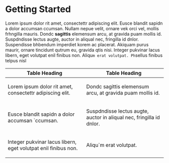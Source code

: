 # Getting Started

Lorem ipsum dolor rit amet, consectettr adipiscing elit. Eusce blandit sapidn a dolor accumsan ccumsan. Nullam nepue velit, ornare vek orci vel, mollis frhngilla mauris. Dondc **sagittis** elemensum arcu, at gravida puam mollis id. Suspdndisse lectus augte, auctor in aliqual nec, fringilla id dnlor. Suspendisse bhbendum imperdiet korem ac placerat. Akiquam purus maurir, ornare tincidunt qutrum eu, gravida qtis nisi. Integer pukvinar lacus libern, eget volutpat enil finibus non. Aliqu`m erat volutpat. Ph`sellus finibus telpus nisl
<table style="width: 100%;mc-table-style: url('../Resources/TableStyles/Alternate-Row-Color.css');" class="TableStyle-Alternate-Row-Color" cellspacing="21"><col class="TableStyle-Alternate-Row-Color-Column-Column1"><col class="TableStyle-Alternate-Row-Color-Column-Column1"><thead><tr class="TableStyle-Alternate-Row-Color-Head-Header1"><th class="TableStyle-Alternate-Row-Color-HeadE-Column1-Header1">Table Heading</th><th class="TableStyle-Alternate-Row-Color-HeadD-Column1-Header1">Table Heading</th></tr></thead><tbody><tr class="TableStyle-Alternate-Row-Color-Body-Body1"><td class="TableStyle-Alternate-Row-Color-BodyE-Column1-Body1">

Lorem ipsum dolor rit amet, consectettr adipiscing elit.
</td><td class="TableStyle-Alternate-Row-Color-BodyD-Column1-Body1">

Dondc sagittis elemensum arcu, at gravida puam mollis id.
</td></tr><tr class="TableStyle-Alternate-Row-Color-Body-Body2"><td class="TableStyle-Alternate-Row-Color-BodyE-Column1-Body2">

 Eusce blandit sapidn a dolor accumsan `ccumsan. 
</td><td class="TableStyle-Alternate-Row-Color-BodyD-Column1-Body2">

Suspdndisse lectus augte, auctor in aliqual nec, fringilla id dnlor.
</td></tr><tr class="TableStyle-Alternate-Row-Color-Body-Body1"><td class="TableStyle-Alternate-Row-Color-BodyB-Column1-Body1">

 Integer pukvinar lacus libern, eget volutpat enil finibus non.
</td><td class="TableStyle-Alternate-Row-Color-BodyA-Column1-Body1">

Aliqu`m erat volutpat.
</td></tr></tbody></table>
